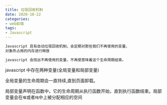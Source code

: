 ```yaml
---
title: 垃圾回收机制
date: 2020-10-22
categories:
- web前端
tags:
- Javascript
---
```


```txt
Javascript 具有自动垃圾回收机制，会定期对那些我们不再使用的变量、
对象所占用的内存进行释放
``` 
```txt
javascript 会找出不再使用的变量，不再使意味着这个生命周期结束。
```
javascript 中存在两种变量(全局变量和局部变量)

全局变量的生命周期会一直持续,直到页面卸载。

局部变量声明在函数中，它的生命周期从执行函数开始，直到执行函数结束。局部变量会在`堆`或者`栈`中上被分配相应的空间